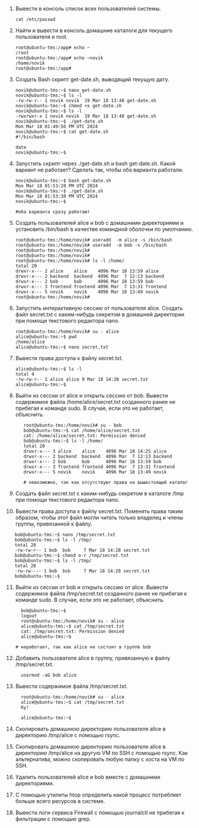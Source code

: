 1. Вывести в консоль список всех пользователей системы.
   ```console
   cat /etc/passwd
   ```
 
2. Найти и вывести в консоль домашние каталоги для текущего пользователя и root.
   ```console
   root@ubuntu-tms:/app# echo ~
   /root
   root@ubuntu-tms:/app# echo ~novik
   /home/novik
   root@ubuntu-tms:/app#

   ```
3. Создать Bash скрипт get-date.sh, выводящий текущую дату.
   ```console
   novik@ubuntu-tms:~$ nano get-date.sh
   novik@ubuntu-tms:~$ ls -l
   -rw-rw-r-- 1 novik novik  19 Mar 18 13:48 get-date.sh
   novik@ubuntu-tms:~$ chmod +x get-date.sh
   novik@ubuntu-tms:~$ ls -l
   -rwxrwxr-x 1 novik novik  19 Mar 18 13:48 get-date.sh
   novik@ubuntu-tms:~$ ./get-date.sh
   Mon Mar 18 01:49:56 PM UTC 2024
   novik@ubuntu-tms:~$ cat get-date.sh
   #!/bin/bash
   
   date
   novik@ubuntu-tms:~$

   ```
   
4. Запустить скрипт через ./get-date.sh и bash get-date.sh. Какой вариант не работает? Сделать так, чтобы оба варианта работали.
   ```console
   novik@ubuntu-tms:~$ bash get-date.sh
   Mon Mar 18 01:53:28 PM UTC 2024
   novik@ubuntu-tms:~$ ./get-date.sh
   Mon Mar 18 01:53:38 PM UTC 2024
   novik@ubuntu-tms:~$

   #оба варианта сразу работают

   ```
5. Создать пользователей alice и bob с домашними директориями и установить /bin/bash в качестве командной оболочки по умолчанию.
   ```console
   root@ubuntu-tms:/home/novik# useradd  -m alice -s /bin/bash
   root@ubuntu-tms:/home/novik# useradd  -m bob -s /bin/bash
   root@ubuntu-tms:/home/novik#
   root@ubuntu-tms:/home/novik#
   root@ubuntu-tms:/home/novik# ls -l /home/
   total 20
   drwxr-x--- 2 alice    alice    4096 Mar 18 13:59 alice
   drwxr-x--- 2 backend  backend  4096 Mar  7 12:13 backend
   drwxr-x--- 2 bob      bob      4096 Mar 18 13:59 bob
   drwxr-x--- 3 frontend frontend 4096 Mar  7 13:31 frontend
   drwxr-x--- 5 novik    novik    4096 Mar 18 13:49 novik
   root@ubuntu-tms:/home/novik#

   ```
   
6. Запустить интерактивную сессию от пользователя alice. Создать файл secret.txt с каким-нибудь секретом в домашней директории при помощи текстового редактора nano.
   ```console
   root@ubuntu-tms:/home/novik# su - alice
   alice@ubuntu-tms:~$ pwd
   /home/alice
   alice@ubuntu-tms:~$ nano secret.txt

   ```
7. Вывести права доступа к файлу secret.txt.
   ```console
   alice@ubuntu-tms:~$ ls -l
   total 4
   -rw-rw-r-- 1 alice alice 9 Mar 18 14:20 secret.txt
   alice@ubuntu-tms:~$

   ``` 
8. Выйти из сессии от alice и открыть сессию от bob. Вывести содержимое файла /home/alice/secret.txt созданного ранее не прибегая к команде sudo. В случае, если это не работает, объяснить.
   ```console
      root@ubuntu-tms:/home/novik# su - bob
      bob@ubuntu-tms:~$ cat /home/alice/secret.txt
      cat: /home/alice/secret.txt: Permission denied
      bob@ubuntu-tms:~$ ls -l /home/
      total 20
      drwxr-x--- 3 alice    alice    4096 Mar 18 14:25 alice
      drwxr-x--- 2 backend  backend  4096 Mar  7 12:13 backend
      drwxr-x--- 2 bob      bob      4096 Mar 18 13:59 bob
      drwxr-x--- 3 frontend frontend 4096 Mar  7 13:31 frontend
      drwxr-x--- 5 novik    novik    4096 Mar 18 13:49 novik
   
      # невозможно, так как отсутствуют права на вышестоящий каталог
   ``` 
9. Создать файл secret.txt с каким-нибудь секретом в каталоге /tmp при помощи текстового редактора nano.
10. Вывести права доступа к файлу secret.txt. Поменять права таким образом, чтобы этот файл могли читать только владелец и члены группы, привязанной к файлу.
   ```console
      bob@ubuntu-tms:~$ nano /tmp/secret.txt
      bob@ubuntu-tms:~$ ls -l /tmp/
      total 28
      -rw-rw-r-- 1 bob  bob     7 Mar 18 14:28 secret.txt
      bob@ubuntu-tms:~$ chmod o-r /tmp/secret.txt
      bob@ubuntu-tms:~$ ls -l /tmp/
      total 28
      -rw-rw---- 1 bob  bob     7 Mar 18 14:28 secret.txt
      bob@ubuntu-tms:~$

   ``` 
11. Выйти из сессии от bob и открыть сессию от alice. Вывести содержимое файла /tmp/secret.txt созданного ранее не прибегая к команде sudo. В случае, если это не работает, объяснить.
    ```console
      bob@ubuntu-tms:~$
      logout
      root@ubuntu-tms:/home/novik# su - alice
      alice@ubuntu-tms:~$ cat /tmp/secret.txt
      cat: /tmp/secret.txt: Permission denied
      alice@ubuntu-tms:~$

    # неработает, так как alice не состоит в группе bob

    ```
12. Добавить пользователя alice в группу, привязанную к файлу /tmp/secret.txt.
    ```console
      usermod -aG bob alice
    ```
    
13. Вывести содержимое файла /tmp/secret.txt.
    ```console
      root@ubuntu-tms:/home/novik# su - alice
      alice@ubuntu-tms:~$ cat /tmp/secret.txt
      Ку!
      
      alice@ubuntu-tms:~$

    ```
    
14. Скопировать домашнюю директорию пользователя alice в директорию /tmp/alice с помощью rsync.
    
15. Скопировать домашнюю директорию пользователя alice в директорию /tmp/alice на другую VM по SSH с помощью rsync. Как альтернатива, можно скопировать любую папку с хоста на VM по SSH.
    
16. Удалить пользователей alice и bob вместе с домашними директориями.
    
17. С помощью утилиты htop определить какой процесс потребляет больше всего ресурсов в системе.
    
18. Вывести логи сервиса Firewall с помощью journalctl не прибегая к фильтрации с помощью grep.
